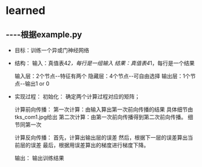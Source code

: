 # learned

## ----根据example.py

* 目标：训练一个异或门神经网络
* 结构：
    输入：真值表4*2，每行是一组输入
    结果：真值表4*1，每行是一个结果

    输入层：2个节点--特征有两个
    隐藏层：4个节点--可自由选择
    输出层：1个节点--输出1 or 0

* 实现过程：
    初始化：
        确定两个计算过程对应的矩阵；

    计算前向传播：
        第一次计算：由输入算出第一次前向传播的结果
            具体细节由tks_com1.jpg给出
        第二次计算：由第一次前向传播得到第二次前向传播。
            细节同第一次

    计算反向传播：
        首先，计算出输出层的误差
        然后，根据下一层的误差算出当前层的误差
        最后，根据用误差算出的梯度进行梯度下降。

    输出：
        输出训练结果
        